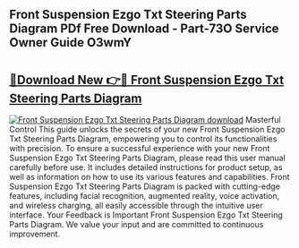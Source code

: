 ## Front Suspension Ezgo Txt Steering Parts Diagram PDf Free Download - Part-73O Service Owner Guide O3wmY

# <h2><a href="http://dfigoio.blite.top/?on=Front+Suspension+Ezgo+Txt+Steering+Parts+Diagram">🔗Download New 👉🔴 Front Suspension Ezgo Txt Steering Parts Diagram</a></h2>

[![Front Suspension Ezgo Txt Steering Parts Diagram download](https://i.imgur.com/lujVjoI.png)](http://dfigoio.blite.top/?on=Front+Suspension+Ezgo+Txt+Steering+Parts+Diagram)
Masterful Control This guide unlocks the secrets of your new Front Suspension Ezgo Txt Steering Parts Diagram, empowering you to control its functionalities with precision. To ensure a successful experience with your new Front Suspension Ezgo Txt Steering Parts Diagram, please read this user manual carefully before use. It includes detailed instructions for product setup, as well as information on how to use its various features and capabilities. Front Suspension Ezgo Txt Steering Parts Diagram is packed with cutting-edge features, including facial recognition, augmented reality, voice activation, and wireless charging, all easily accessible through the intuitive user interface. Your Feedback is Important Front Suspension Ezgo Txt Steering Parts Diagram. We value your input and are committed to continuous improvement.
